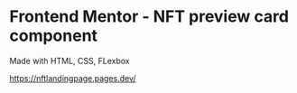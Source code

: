 # Frontend Mentor - NFT preview card component

Made with HTML, CSS, FLexbox

 https://nftlandingpage.pages.dev/

